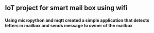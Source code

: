 ## IoT  project for smart mail box using wifi
#### Using micropython and mqtt created a simple application that detects letters in mailbox and sends message to owner of the mailbox

